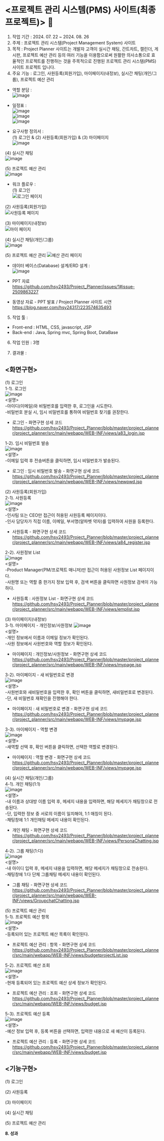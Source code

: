 # <프로젝트 관리 시스템(PMS) 사이트(최종 프로젝트)> 📅 <br>
1. 작업 기간 : 2024. 07. 22 ~ 2024. 08. 26
2. 주제 : 프로젝트 관리 시스템(Project Management System) 사이트
3. 목적 : Project Planner 사이트는 개발자 고객이 실시간 채팅, 간트차트, 캘린더, 게시판, 프로젝트 예산 관리 등의 여러 기능을 이용함으로써 원활한 의사소통으로 효율적인 프로젝트를 진행하는 것을 주목적으로 진행된 프로젝트 관리 시스템(PMS) 사이트 프로젝트 입니다.
4. 주요 기능 : 로그인, 사원등록(회원가입), 마이페이지(내정보), 실시간 채팅(개인/그룹), 프로젝트 예산 관리
- 역할 분담 : <br>
![image](https://github.com/user-attachments/assets/a406c40f-7b53-48b9-9ce2-fa007f8cd377) <br>

- 일정표 : <br>
![image](https://github.com/user-attachments/assets/e0fa6fee-cfc7-4f43-9ce9-68407b2783b8) <br>
![image](https://github.com/user-attachments/assets/8a381ae9-9c73-486c-9d5c-82f30f63f8f8) <br>
![image](https://github.com/user-attachments/assets/c904ad50-bd79-4d28-a2d5-7d44f43b44bd) <br>

- 요구사항 정의서 : <br>
(1) 로그인 & (2) 사원등록(회원가입) & (3) 마이페이지<br>
![image](https://github.com/user-attachments/assets/79637149-96fb-4481-a285-eb28d307f117) <br>

(4) 실시간 채팅 <br>
![image](https://github.com/user-attachments/assets/c322f044-2a84-4996-a927-1e85424f2968) <br>

(5) 프로젝트 예산 관리 <br>
![image](https://github.com/user-attachments/assets/8bf9da2e-d56e-49a9-8786-ec40eaef1b86) <br>

- 워크 플로우 : <br>
(1) 로그인 <br>
![로그인 페이지](https://github.com/user-attachments/assets/355e27cd-b825-4099-805a-d73556bf48b8) <br>

(2) 사원등록(회원가입) <br>
![사원등록 페이지](https://github.com/user-attachments/assets/06490e62-9b51-45e8-9fdf-7e3d3b78a92d) <br>

(3) 마이페이지(내정보) <br>
![마이 페이지](https://github.com/user-attachments/assets/34f3771a-8379-45bf-a775-59b3806e210e) <br>

(4) 실시간 채팅(개인/그룹) <br>
![image](https://github.com/user-attachments/assets/3c9b9942-6dd3-4034-a422-c912c562a97c) <br>

(5) 프로젝트 예산 관리
![예산 관리 페이지](https://github.com/user-attachments/assets/c382bf6a-8354-4190-88d3-d3b1abe63bff) <br>

- 데이터 베이스(Database) 설계/ERD 설계 : <br>
![image](https://github.com/user-attachments/assets/e7d228e2-ea34-4806-9af5-bebd026e8710) <br>

- PPT 자료 <br>
  https://github.com/hsy2493/Project_Planner/issues/1#issue-2509863227 <br>
- 동영상 자료 - PPT 발표 / Project Planner 사이트 시연 <br>
  https://blog.naver.com/hsy24317/223574635493 <br>

5. 작업 툴 :
- Front-end : HTML, CSS, javascript, JSP  <br>
- Back-end : Java, Spring mvc, Spring Boot, DataBase <br>   
6. 작업 인원 : 3명
  
7. 결과물 :
## <화면구현>
(1) 로그인 <br> 
1-1). 로그인 <br>
![image](https://github.com/user-attachments/assets/dec89c64-700e-4868-bc72-f42c6e97fc19) <br>
<설명><br>
-아이디(이메일)와 비밀번호를 입력한 후, 로그인을 시도한다. <br>
-비밀번호 분실 시, 임시 비밀번호를 통하여 비밀번호 찾기를 권장한다.
- 로그인 - 화면구현 상세 코드 <br>
https://github.com/hsy2493/Project_Planner/blob/master/project_planner/project_planner/src/main/webapp/WEB-INF/views/a83_login.jsp <br>

1-2). 임시 비밀번호 발송 <br>
![image](https://github.com/user-attachments/assets/f5345608-e116-485a-92ed-a1e4cd3b1e4b) <br>
<설명><br>
-이메일 입력 후 전송버튼을 클릭하면, 임시 비밀번호가 발송된다.<br>
- 로그인 : 임시 비밀번호 발송 - 화면구현 상세 코드 <br>
https://github.com/hsy2493/Project_Planner/blob/master/project_planner/project_planner/src/main/webapp/WEB-INF/views/newpwd.jsp <br>

(2) 사원등록(회원가입) <br>
2-1). 사원등록 <br>
![image](https://github.com/user-attachments/assets/def0162e-74a6-4f84-af1f-ecfadaa288ec) <br>
<설명><br>
-인사팀 또는 CEO만 접근이 허용된 사원등록 페이지이다.<br>
-인사 담당자가 직접 이름, 이메일, 부서명(알파벳 약자)를 입력하여 사원을 등록한다.<br>
- 사원등록 - 화면구현 상세 코드 <br>
https://github.com/hsy2493/Project_Planner/blob/master/project_planner/project_planner/src/main/webapp/WEB-INF/views/a84_register.jsp <br>

2-2). 사원정보 List <br>
![image](https://github.com/user-attachments/assets/70ce07a9-7ee3-44ec-b4ca-f425d169fcd2) <br>
<설명><br>
-Product Manager(PM/프로젝트 매니저)만 접근이 허용된 사원정보 List 페이지이다.<br>
-사원명 또는 역할 중 한가지 정보 입력 후, 검색 버튼을 클릭하면 사원정보 검색이 가능하다.
- 사원등록 : 사원정보 List - 화면구현 상세 코드 <br>
https://github.com/hsy2493/Project_Planner/blob/master/project_planner/project_planner/src/main/webapp/WEB-INF/views/emplist.jsp <br>

(3) 마이페이지(내정보) <br>
3-1). 마이페이지 - 개인정보/사원정보
![image](https://github.com/user-attachments/assets/ef814f0b-33e7-48de-900f-8512f13739d5) <br>
<설명><br>
-개인 정보에서 이름과 이메일 정보가 확인된다.<br>
-사원 정보에서 사원번호와 역할 정보가 확인된다. <br>
- 마이페이지 : 개인정보/사원정보 - 화면구현 상세 코드 <br>
https://github.com/hsy2493/Project_Planner/blob/master/project_planner/project_planner/src/main/webapp/WEB-INF/views/mypage.jsp <br>

3-2). 마이페이지 - 새 비밀번호로 변경 <br>
![image](https://github.com/user-attachments/assets/0619692c-b45f-45bf-ab9c-afffc0d29c2d) <br>
<설명><br>
-사원번호와 새비밀번호을 입력한 후, 확인 버튼을 클릭하면, 새비밀번호로 변경된다.<br>
-단, 새 비밀번호 재확인을 진행해야 한다.<br>
- 마이페이지 : 새 비밀번호로 변경 - 화면구현 상세 코드 <br> https://github.com/hsy2493/Project_Planner/blob/master/project_planner/project_planner/src/main/webapp/WEB-INF/views/mypage.jsp<br>

3-3). 마이페이지 - 역할 변경 <br>
![image](https://github.com/user-attachments/assets/de095bed-0fef-40e7-85f2-f0de1b35450a) <br>
<설명><br>
-새역할 선택 후, 확인 버튼을 클릭하면, 선택한 역할로 변경된다.<br>
- 마이페이지 : 역할 변경 - 화면구현 상세 코드 <br>
https://github.com/hsy2493/Project_Planner/blob/master/project_planner/project_planner/src/main/webapp/WEB-INF/views/mypage.jsp <br>

(4) 실시간 채팅(개인/그룹) <br>
4-1). 개인 채팅(1:1) <br>
![image](https://github.com/user-attachments/assets/594b80de-60c3-4bc4-b289-46720d5362dd) <br>
<설명><br>
-내 이름과 상대방 이름 입력 후, 메세지 내용을 입력하면, 해당 메세지가 채팅창으로 전송된다.<br>
-단, 입력한 정보 중 서로의 이름이 일치해야, 1:1 매칭이 된다.<br>
-채팅창에 1:1 개인채팅 메세지 내용이 확인된다. <br>
- 개인 채팅 - 화면구현 상세 코드 <br>
https://github.com/hsy2493/Project_Planner/blob/master/project_planner/project_planner/src/main/webapp/WEB-INF/views/PersonaChatting.jsp <br>

4-2). 그룹 채팅(1:다) <br>
![image](https://github.com/user-attachments/assets/f35c5b1f-06ce-4847-9004-622d01cc6342) <br>
<설명><br>
-내 아이디 입력 후, 메세지 내용을 입력하면, 해당 메세지가 채팅창으로 전송된다.<br>
-채팅창에 1:다 단체 그룹채팅 메세지 내용이 확인된다.
- 그룹 채팅 - 화면구현 상세 코드 <br>
https://github.com/hsy2493/Project_Planner/blob/master/project_planner/project_planner/src/main/webapp/WEB-INF/views/GroupchatChatting.jsp <br>

(5) 프로젝트 예산 관리 <br>
5-1). 프로젝트 예산 항목 <br>
![image](https://github.com/user-attachments/assets/fc6def24-ebf4-4acd-93aa-fcc29dd495d2) <br>
<설명><br>
-등록되어 있는 프로젝트 예산 목록이 확인된다.<br>
- 프로젝트 예산 관리 : 항목 - 화면구현 상세 코드<br>
https://github.com/hsy2493/Project_Planner/blob/master/project_planner/src/main/webapp/WEB-INF/views/budgetprojectList.jsp <br>

5-2). 프로젝트 예산 조회 <br>
![image](https://github.com/user-attachments/assets/8b7355f2-9b84-4664-bc92-f547f7ec20e3) <br>
<설명><br>
-현재 등록되어 있는 프로젝트 예산 상세 정보가 확인된다.<br>
- 프로젝트 예산 관리 : 조회 - 화면구현 상세 코드<br>
https://github.com/hsy2493/Project_Planner/blob/master/project_planner/src/main/webapp/WEB-INF/views/budget.jsp <br>

5-3). 프로젝트 예산 등록 <br>
![image](https://github.com/user-attachments/assets/f86908f2-e2ce-4fcb-b4e4-ecb6e8e8e08a) <br>
<설명><br>
-예산 정보 입력 후, 등록 버튼을 선택하면, 입력한 내용으로 새 예산이 등록된다. <br>
- 프로젝트 예산 관리 : 등록 - 화면구현 상세 코드<br>
https://github.com/hsy2493/Project_Planner/blob/master/project_planner/src/main/webapp/WEB-INF/views/budget.jsp <br>

## <기능구현>
(1) 로그인 <br>

(2) 사원등록 <br>

(3) 마이페이지 <br>

(4) 실시간 채팅 <br>

(5) 프로젝트 예산 관리 <br>

<b>8. 성과
</b>
